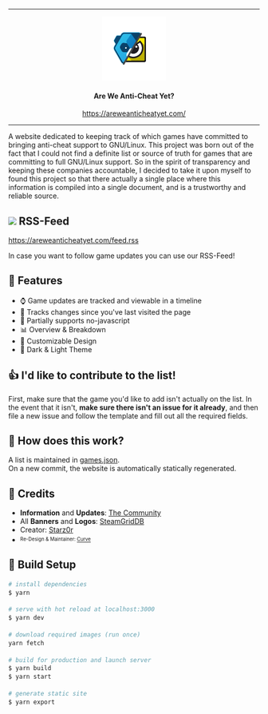 <div align="center"> 

<hr/>

<img src="public/icon.webp" width=128/>

#### Are We Anti-Cheat Yet?

https://areweanticheatyet.com/

<hr/>
</div>


A website dedicated to keeping track of which games have committed to bringing anti-cheat support to GNU/Linux. This project was born out of the fact that I could not find a definite list or source of truth for games that are committing to full GNU/Linux support. So in the spirit of transparency and keeping these companies accountable, I decided to take it upon myself to found this project so that there actually a single place where this information is compiled into a single document, and is a trustworthy and reliable source.

## <img src="https://upload.wikimedia.org/wikipedia/en/thumb/4/43/Feed-icon.svg/1200px-Feed-icon.svg.png" width=18/> RSS-Feed

https://areweanticheatyet.com/feed.rss  

In case you want to follow game updates you can use our RSS-Feed!

## 🎉 Features

- ⌚ Game updates are tracked and viewable in a timeline
- 🤖 Tracks changes since you've last visited the page
- 🛑 Partially supports no-javascript
- 📊 Overview & Breakdown
- 👀 Customizable Design
- 🌙 Dark & Light Theme

## 👍 I'd like to contribute to the list!

First, make sure that the game you'd like to add isn't actually on the list. In the event that it isn't, **make sure there isn't an issue for it already**, and then file a new issue and follow the template and fill out all the required fields.

## 📖 How does this work?

A list is maintained in [games.json](games.json).  
On a new commit, the website is automatically statically regenerated.

## 🫶 Credits

- **Information** and **Updates**: [The Community](https://github.com/Starz0r/AreWeAntiCheatYet/issues)
- All **Banners** and **Logos**: [SteamGridDB](https://www.steamgriddb.com/)
- Creator: [Starz0r](https://github.com/Starz0r)
- <sup><sub>Re-Design & Maintainer: [Curve](https://github.com/Curve)</sub></sup>

## 👷 Build Setup

```bash
# install dependencies
$ yarn

# serve with hot reload at localhost:3000
$ yarn dev

# download required images (run once)
yarn fetch

# build for production and launch server
$ yarn build
$ yarn start

# generate static site
$ yarn export
```